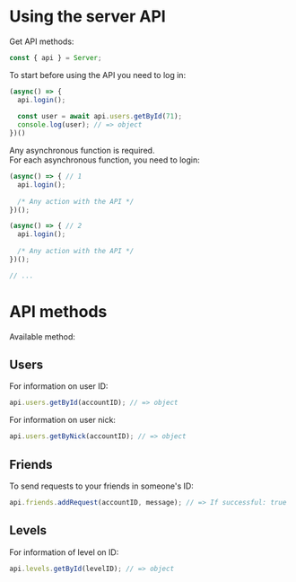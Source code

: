 # Using the server API
Get API methods:
```js
const { api } = Server;
```
To start before using the API you need to log in:
```js
(async() => {
  api.login();
  
  const user = await api.users.getById(71);
  console.log(user); // => object
})()
```
Any asynchronous function is required.</br>
For each asynchronous function, you need to login:
```js
(async() => { // 1
  api.login();
  
  /* Any action with the API */
})();

(async() => { // 2
  api.login();
  
  /* Any action with the API */
})();

// ...
```
# API methods
Available method:</br>
## Users
For information on user ID:
```js
api.users.getById(accountID); // => object
```

For information on user nick:
```js
api.users.getByNick(accountID); // => object
```
## Friends
To send requests to your friends in someone's ID:
```js
api.friends.addRequest(accountID, message); // => If successful: true
```
## Levels
For information of level on ID:
```js
api.levels.getById(levelID); // => object
```
